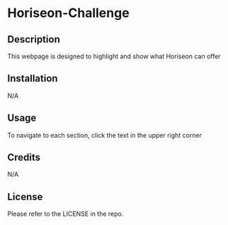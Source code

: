 # Horiseon-Challenge

## Description

This webpage is designed to highlight and show what Horiseon can offer

## Installation

N/A

## Usage

To navigate to each section, click the text in the upper right corner

## Credits

N/A

## License

Please refer to the LICENSE in the repo.
